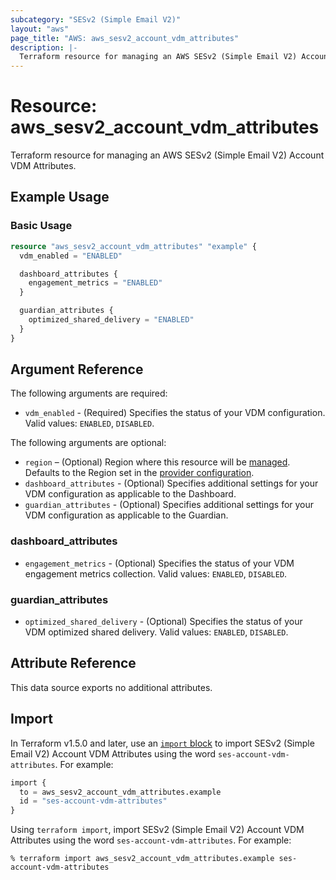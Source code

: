 ```yaml
---
subcategory: "SESv2 (Simple Email V2)"
layout: "aws"
page_title: "AWS: aws_sesv2_account_vdm_attributes"
description: |-
  Terraform resource for managing an AWS SESv2 (Simple Email V2) Account VDM Attributes.
---
```


# Resource: aws_sesv2_account_vdm_attributes

Terraform resource for managing an AWS SESv2 (Simple Email V2) Account VDM Attributes.

## Example Usage

### Basic Usage

```terraform
resource "aws_sesv2_account_vdm_attributes" "example" {
  vdm_enabled = "ENABLED"

  dashboard_attributes {
    engagement_metrics = "ENABLED"
  }

  guardian_attributes {
    optimized_shared_delivery = "ENABLED"
  }
}
```

## Argument Reference

The following arguments are required:

* `vdm_enabled` - (Required) Specifies the status of your VDM configuration. Valid values: `ENABLED`, `DISABLED`.

The following arguments are optional:

* `region` – (Optional) Region where this resource will be [managed](https://docs.aws.amazon.com/general/latest/gr/rande.html#regional-endpoints). Defaults to the Region set in the [provider configuration](https://registry.terraform.io/providers/hashicorp/aws/latest/docs#aws-configuration-reference).
* `dashboard_attributes` - (Optional) Specifies additional settings for your VDM configuration as applicable to the Dashboard.
* `guardian_attributes` - (Optional) Specifies additional settings for your VDM configuration as applicable to the Guardian.

### dashboard_attributes

* `engagement_metrics` - (Optional) Specifies the status of your VDM engagement metrics collection. Valid values: `ENABLED`, `DISABLED`.

### guardian_attributes

* `optimized_shared_delivery` - (Optional) Specifies the status of your VDM optimized shared delivery. Valid values: `ENABLED`, `DISABLED`.

## Attribute Reference

This data source exports no additional attributes.

## Import

In Terraform v1.5.0 and later, use an [`import` block](https://developer.hashicorp.com/terraform/language/import) to import SESv2 (Simple Email V2) Account VDM Attributes using the word `ses-account-vdm-attributes`. For example:

```terraform
import {
  to = aws_sesv2_account_vdm_attributes.example
  id = "ses-account-vdm-attributes"
}
```

Using `terraform import`, import SESv2 (Simple Email V2) Account VDM Attributes using the word `ses-account-vdm-attributes`. For example:

```console
% terraform import aws_sesv2_account_vdm_attributes.example ses-account-vdm-attributes
```
